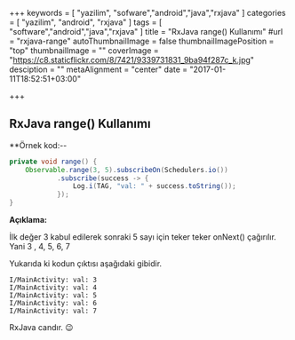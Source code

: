 +++
keywords = [
  "yazilim",
  "sofware","android","java","rxjava"
]
categories = [
  "yazilim",
  "android",
  "rxjava"
]
tags = [
  "software","android","java","rxjava"
]
title = "RxJava range() Kullanımı"
#url = "rxjava-range"
autoThumbnailImage = false
thumbnailImagePosition = "top"
thumbnailImage = ""
coverImage = "https://c8.staticflickr.com/8/7421/9339731831_9ba94f287c_k.jpg"
desciption = ""
metaAlignment = "center"
date = "2017-01-11T18:52:51+03:00"

+++

## RxJava range() Kullanımı

**Örnek kod:--

```java
private void range() {
    Observable.range(3, 5).subscribeOn(Schedulers.io())
            .subscribe(success -> {
                Log.i(TAG, "val: " + success.toString());
            });
}
```

**Açıklama:**

İlk değer 3 kabul edilerek sonraki 5 sayı için teker teker onNext() çağırılır. Yani 3 , 4, 5, 6, 7

Yukarıda ki kodun çıktısı aşağıdaki gibidir.

```console
I/MainActivity: val: 3
I/MainActivity: val: 4
I/MainActivity: val: 5
I/MainActivity: val: 6
I/MainActivity: val: 7
```

RxJava candır. 😉
